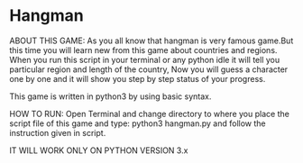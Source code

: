 # Hangman

ABOUT THIS GAME:
As you all know that hangman is very famous game.But this time you will learn new from this game about countries and regions. When you run this script in your terminal or any python idle it will tell you particular region and length of the country, Now you will guess a character one by one and it will show you step by step status of your progress.

This game is written in python3 by using basic syntax.

HOW TO RUN:
Open Terminal and change directory to where you place the script file of this game and type: python3 hangman.py
and follow the instruction given in script.

IT WILL WORK ONLY ON PYTHON VERSION 3.x
